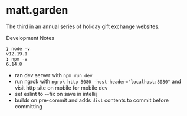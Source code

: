 # matt.garden

The third in an annual series of holiday gift exchange websites.

Development Notes
```
❯ node -v
v12.19.1
❯ npm -v
6.14.8
```

* ran dev server with `npm run dev`
* run ngrok with `ngrok http 8080 -host-header="localhost:8080"` and visit http site on mobile for mobile dev
* set eslint to --fix on save in intellij
* builds on pre-commit and adds `dist` contents to commit before committing
